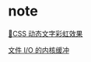 # note

[🌈CSS 动态文字彩虹效果](https://github.com/raxxarr/note/issues/1)

[文件 I/O 的内核缓冲](https://github.com/raxxarr/note/issues/2)
